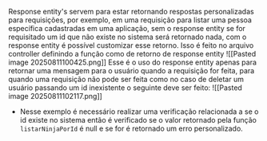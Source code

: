 Response entity's servem para estar retornando respostas personalizadas para requisições, por exemplo, em uma requisição para listar uma pessoa específica cadastradas em uma aplicação, sem o response entity se for requisitado um id que não existe no sistema será retornado nada, com o response entity é possível customizar esse retorno.
Isso é feito no arquivo controller definindo a função como de retorno de response entity 
![[Pasted image 20250811100425.png]]
Esse é o uso do response entity apenas para retornar uma mensagem para o usuário quando a requisição for feita, para quando uma requisição não pode ser feita como no caso de deletar um usuário passando um id inexistente o seguinte deve ser feito:
![[Pasted image 20250811102117.png]]
- Nesse exemplo é necessário realizar uma verificação relacionada a se o id existe no sistema então é verificado se o valor retornado pela função `listarNinjaPorId` é null e se for é retornado um erro personalizado.